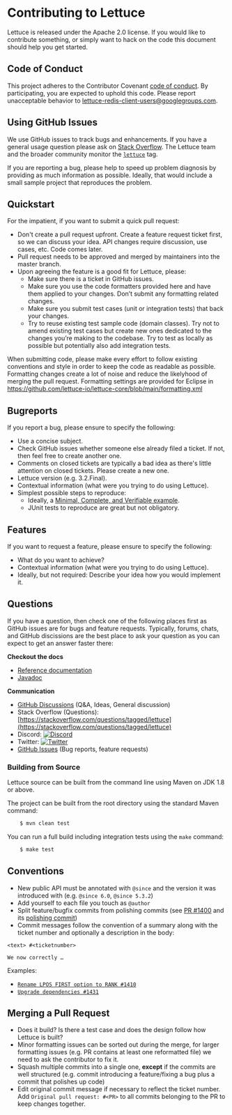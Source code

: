 # Contributing to Lettuce

Lettuce is released under the Apache 2.0 license. If you would like to contribute something, or simply want to hack on the code this document should help you get started.

## Code of Conduct

This project adheres to the Contributor Covenant [code of
conduct](CODE_OF_CONDUCT.md). By participating, you are expected to uphold this code. Please report unacceptable behavior to lettuce-redis-client-users@googlegroups.com.

## Using GitHub Issues

We use GitHub issues to track bugs and enhancements. If you have a general usage question please ask on [Stack Overflow](https://stackoverflow.com). 
The Lettuce team and the broader community monitor the [`lettuce`](https://stackoverflow.com/tags/lettuce) tag.

If you are reporting a bug, please help to speed up problem diagnosis by providing as much information as possible. 
Ideally, that would include a small sample project that reproduces the problem.

## Quickstart
 
For the impatient, if you want to submit a quick pull request:

* Don't create a pull request upfront. Create a feature request ticket first, so we can discuss your idea. API changes require discussion, use cases, etc. Code comes later.
* Pull request needs to be approved and merged by maintainers into the master branch.
* Upon agreeing the feature is a good fit for Lettuce, please:
  * Make sure there is a ticket in GitHub issues.
  * Make sure you use the code formatters provided here and have them applied to your changes. Don’t submit any formatting related changes.
  * Make sure you submit test cases (unit or integration tests) that back your changes.
  * Try to reuse existing test sample code (domain classes). Try not to amend existing test cases but create new ones dedicated to the changes you’re making to the codebase. Try to test as locally as possible but potentially also add integration tests.

When submitting code, please make every effort to follow existing conventions and style in order to keep the code as readable as possible. Formatting changes create a lot of noise and reduce the likelyhood of merging the pull request.
Formatting settings are provided for Eclipse in https://github.com/lettuce-io/lettuce-core/blob/main/formatting.xml

## Bugreports

If you report a bug, please ensure to specify the following:

* Use a concise subject.
* Check GitHub issues whether someone else already filed a ticket. If not, then feel free to create another one.
* Comments on closed tickets are typically a bad idea as there's little attention on closed tickets. Please create a new one.
* Lettuce version (e.g. 3.2.Final).
* Contextual information (what were you trying to do using Lettuce).
* Simplest possible steps to reproduce:
   * Ideally, a [Minimal, Complete, and Verifiable example](https://stackoverflow.com/help/mcve).
   * JUnit tests to reproduce are great but not obligatory.

## Features

If you want to request a feature, please ensure to specify the following:

* What do you want to achieve?
* Contextual information (what were you trying to do using Lettuce).
* Ideally, but not required: Describe your idea how you would implement it.

## Questions

If you have a question, then check one of the following places first as GitHub issues are for bugs and feature requests. Typically, forums, chats, and GitHub discissions are the best place to ask your question as you can expect to get an answer faster there:

**Checkout the docs**

* [Reference documentation](https://redis.github.io/lettuce/)
* [Javadoc](https://www.javadoc.io/doc/io.lettuce/lettuce-core/latest/index.html)

**Communication**

* [GitHub Discussions](https://github.com/redis/lettuce/discussions) (Q&A, Ideas, General discussion)
* Stack Overflow (Questions): [https://stackoverflow.com/questions/tagged/lettuce](https://stackoverflow.com/questions/tagged/lettuce)
* Discord: [![Discord](https://img.shields.io/discord/697882427875393627.svg?style=social&logo=discord)](https://discord.gg/redis)
* Twitter: [![Twitter](https://img.shields.io/twitter/follow/redisinc?style=social)](https://twitter.com/redisinc)
* [GitHub Issues](https://github.com/redis/lettuce/issues) (Bug reports, feature requests)


### Building from Source

Lettuce source can be built from the command line using Maven on JDK 1.8 or above.

The project can be built from the root directory using the standard Maven command:

```bash
	$ mvn clean test
```

You can run a full build including integration tests using the `make` command:

```bash
	$ make test
```

## Conventions

* New public API must be annotated with `@since` and the version it was introduced with (e.g. `@since 6.0`, `@since 5.3.2`)
* Add yourself to each file you touch as `@author`
* Split feature/bugfix commits from polishing commits (see [PR #1400](https://github.com/lettuce-io/lettuce-core/commit/57489fb71a78b7d009bc88a2f95675fb0076515f) and its [polishing commit](https://github.com/lettuce-io/lettuce-core/commit/c2b2e1a0ea8d7f3b297ea16836772d42f629a7de))
* Commit messages follow the convention of a summary along with the ticket number and optionally a description in the body:

```
<text> #<ticketnumber>

We now correctly …
```

Examples:
 
* [`Rename LPOS FIRST option to RANK #1410`](https://github.com/lettuce-io/lettuce-core/commit/aa02dd07989b578a266c5e9a3ba2b406d3f0fce4)
* [`Upgrade dependencies #1431`](https://github.com/lettuce-io/lettuce-core/commit/310174566c6ad153289cd1bccd7cfad256a74911)

## Merging a Pull Request

* Does it build? Is there a test case and does the design follow how Lettuce is built?
* Minor formatting issues can be sorted out during the merge, for larger formatting issues (e.g. PR contains at least one reformatted file) we need to ask the contributor to fix it.
* Squash multiple commits into a single one, **except** if the commits are well structured (e.g. commit introducing a feature/fixing a bug plus a commit that polishes up code)
* Edit original commit message if necessary to reflect the ticket number. Add `Original pull request: #<PR>` to all commits belonging to the PR to keep changes together. 
